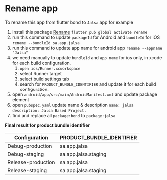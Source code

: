 # Rename app 

To rename this app from flutter bond to `Jalsa` app for example

 1. install this package  [Rename](https://pub.dev/packages/rename)
   `flutter pub global activate rename`
 2. run this command to update `packageId` for  Android and `bundleId` for iOS
   `rename --bundleId sa.app.jalsa`
 3. run this command to update app name for android app
   `rename --appname "Jalsa"`
 4.  we need manually to update `bundleId` and `app name` for ios only, in xcode for each build configuration.
	   1. `open ios/Runner.xcworkspace`
	   2. select Runner target
	   3. select build settings tab
	   4. search for `PRODUCT_BUNDLE_IDENTIFIER` and update it for each build configuration.
5. open `android/app/src/main/AndroidManifest.xml` and update package element
6. open `pubspec.yaml`  update name & description
    ```name: jalsa ``` 
     ```description: Jalsa Based Project.```
6. find and replace all `package:bond` to `package:jalsa`
 

 **Final result for product bundle identifier**

|Configuration | PRODUCT_BUNDLE_IDENTIFIER |
|--|--|
| Debug-production | sa.app.jalsa |
| Debug-staging | sa.app.jalsa.staging |
|  Release-production | sa.app.jalsa |
|  Release-staging | sa.app.jalsa.staging |


